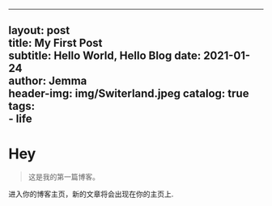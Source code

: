 
---
layout:     post   				    
title:      My First Post 				
subtitle:   Hello World, Hello Blog 
date:       2021-01-24 				
author:     Jemma 						
header-img: img/Switerland.jpeg	
catalog: true 						
tags:								
    - life    
---

# Hey
> 这是我的第一篇博客。

进入你的博客主页，新的文章将会出现在你的主页上.
